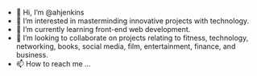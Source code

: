- 👋 Hi, I’m @ahjenkins
- 👀 I’m interested in masterminding innovative projects with technology.
- 🌱 I’m currently learning front-end web development.
- 💞️ I’m looking to collaborate on projects relating to fitness, technology, networking, books, social media, film, entertainment, finance, and business.
- 📫 How to reach me ...

<!---
ahjenkins/ahjenkins is a ✨ special ✨ repository because its `README.md` (this file) appears on your GitHub profile.
You can click the Preview link to take a look at your changes.
--->
